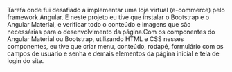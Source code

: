 Tarefa onde fui desafiado a implementar uma loja virtual (e-commerce) pelo framework Angular. E neste projeto eu tive que instalar o Bootstrap e o Angular Material,
e verificar todo o conteúdo e imagens que são necessárias para o desenvolvimento da página.Com os componentes do Angular Material ou Bootstrap, utilizando HTML e CSS nesses componentes, 
eu tive que criar menu, conteúdo, rodapé, formulário com os campos de usuário e senha e demais elementos da página inicial e tela de login do site.
